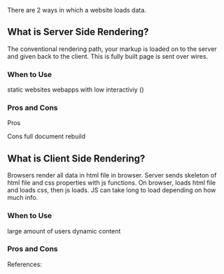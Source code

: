 
There are 2 ways in which a website loads data.
## What is Server Side Rendering?
The conventional rendering path, your markup is loaded on to the server and given back to the client. This is fully built page is sent over wires.
### When to Use
static websites
webapps with low interactiviy ()
### Pros and Cons
Pros

Cons
full document rebuild


## What is Client Side Rendering?
Browsers render all data in html file in browser. Server sends skeleton of html file and css properties with js functions. On browser, loads html file and loads css, then js loads. JS can take long to load depending on how much info. 

### When to Use
large amount of users
dynamic content
### Pros and Cons

References:
